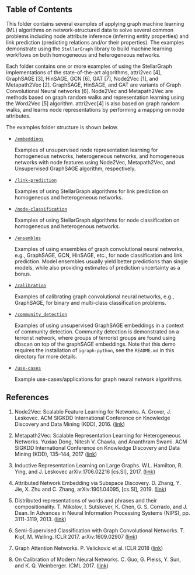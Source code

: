 ## Table of Contents

This folder contains several examples of applying graph machine learning (ML) algorithms on network-structured
data to solve several common problems including node attribute inference (inferring
entity properties) and link prediction (predicting relations and/or their properties). The
examples demonstrate using the `StellarGraph` library to build machine learning
workflows on both homogeneous and heterogeneous networks.

Each folder contains one or more examples of using the StellarGraph implementations of the
state-of-the-art algorithms, attri2vec [4], GraphSAGE [3], HinSAGE, GCN [6], GAT [7], Node2Vec [1], and Metapath2Vec [2].
GraphSAGE, HinSAGE, and GAT are variants of Graph Convolutional Neural networks [6]. Node2Vec and
Metapath2Vec are methods based on graph random walks and representation learning using the
Word2Vec [5] algorithm. attri2vec[4] is also based on graph random walks, and learns node
representations by performing a mapping on node attributes.

The examples folder structure is shown below.

* [`/embeddings`](https://github.com/stellargraph/stellargraph/tree/master/demos/embeddings)

    Examples of unsupervised node representation learning for homogeneous networks, heterogeneous networks, and homogeneous networks with node features
    using Node2Vec, Metapath2Vec, and Unsupervised GraphSAGE algorithm, respectively.

* [`/link-prediction`](https://github.com/stellargraph/stellargraph/tree/master/demos/link-prediction)

    Examples of using StellarGraph algorithms for link prediction on homogeneous and heterogeneous networks.

* [`/node-classification`](https://github.com/stellargraph/stellargraph/tree/master/demos/node-classification)

    Examples of using StellarGraph algorithms for node classification on homogeneous and heterogenous networks.

* [`/ensembles`](https://github.com/stellargraph/stellargraph/tree/master/demos/ensembles)

    Examples of using ensembles of graph convolutional neural networks, e.g., GraphSAGE, GCN, HinSAGE, etc., for
    node classification and link prediction. Model ensembles usually yield better predictions than single models,
    while also providing estimates of prediction uncertainty as a bonus.

* [`/calibration`](https://github.com/stellargraph/stellargraph/tree/master/demos/calibration)

    Examples of calibrating graph convolutional neural networks, e.g., GraphSAGE, for binary and
    multi-class classification problems.

* [`/community_detection`](https://github.com/stellargraph/stellargraph/tree/master/demos/community_detection)

    Examples of using unsupervised GraphSAGE embeddings in a context of community detection. Community detection is demonstrated on a terrorist network, where groups of terrorist groups are found using dbscan on top of the graphSAGE embeddings.
    Note that this demo requires the installation of `igraph-python`, see the `README.md` in this directory for more details.

* [`/use-cases`](https://github.com/stellargraph/stellargraph/tree/master/demos/use-cases)

    Example use-cases/applications for graph neural network algorithms.

## References

1. Node2Vec: Scalable Feature Learning for Networks. A. Grover, J. Leskovec. ACM SIGKDD International Conference on
Knowledge Discovery and Data Mining (KDD), 2016. ([link](https://snap.stanford.edu/node2vec/))

2. Metapath2Vec: Scalable Representation Learning for Heterogeneous Networks. Yuxiao Dong, Nitesh V. Chawla, and
Ananthram Swami. ACM SIGKDD International Conference on Knowledge Discovery and Data Mining (KDD), 135–144, 2017
([link](https://ericdongyx.github.io/metapath2vec/m2v.html))

3. Inductive Representation Learning on Large Graphs. W.L. Hamilton, R. Ying, and J. Leskovec arXiv:1706.02216
[cs.SI], 2017. ([link](http://snap.stanford.edu/graphsage/))

4. Attributed Network Embedding via Subspace Discovery. D. Zhang, Y. Jie, X. Zhu and C. Zhang, arXiv:1901.04095,
[cs.SI], 2019. ([link](https://arxiv.org/abs/1901.04095))

5. Distributed representations of words and phrases and their compositionality. T. Mikolov,
I. Sutskever, K. Chen, G. S. Corrado, and J. Dean. In Advances in Neural Information Processing
 Systems (NIPS), pp. 3111-3119, 2013. ([link](https://papers.nips.cc/paper/5021-distributed-representations-of-words-and-phrases-and-their-compositionality.pdf))

6. Semi-Supervised Classification with Graph Convolutional Networks. T. Kipf, M. Welling.
ICLR 2017. arXiv:1609.02907 ([link](https://arxiv.org/abs/1609.02907))

7. Graph Attention Networks. P. Velickovic et al. ICLR 2018 ([link](https://arxiv.org/abs/1710.10903))

8. On Calibration of Modern Neural Networks. C. Guo, G. Pleiss, Y. Sun, and K. Q. Weinberger.
ICML 2017. ([link](https://geoffpleiss.com/nn_calibration))
